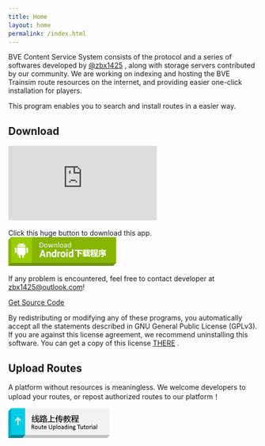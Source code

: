 ```yaml
---
title: Home
layout: home
permalink: /index.html
---
```


BVE Content Service System consists of the protocol and a series of softwares developed by [@zbx1425](https://github.com/zbx1425) , along with storage servers contributed by our community. We are working on indexing and hosting the BVE Trainsim route resources on the internet, and providing easier one-click installation for players.

This program enables you to search and install routes in a easier way.

## Download

![Latest Version](https://hbb.zbx1425.cn:8953/build/bcs-apk/badge.php?title=LatestVersion)    

Click this huge button to download this app.  
[![Android Download](/assets/images/btn_download_android.png)](https://hbb.zbx1425.cn:8953/build/bcs-apk)

If any problem is encountered, feel free to contact developer at [zbx1425@outlook.com](mailto:zbx1425@outlook.com)!

[Get Source Code](https://github.com/BVEContentService/BCSClientAndroid)

By redistributing or modifying any of these programs, you automatically accept all the statements described in GNU General Public License (GPLv3). If you are against this license agreement, we recommend uninstalling this software. You can get a copy of this license [THERE](gplv3.html) .

## Upload Routes

A platform without resources is meaningless. We welcome developers to upload your routes, or repost authorized routes to our platform！

[![Route uploading tutorial](/assets/images/btn_tutorial_upload.png)](https://svc.bvecs.tk:8953/static/bcs-doc/)
